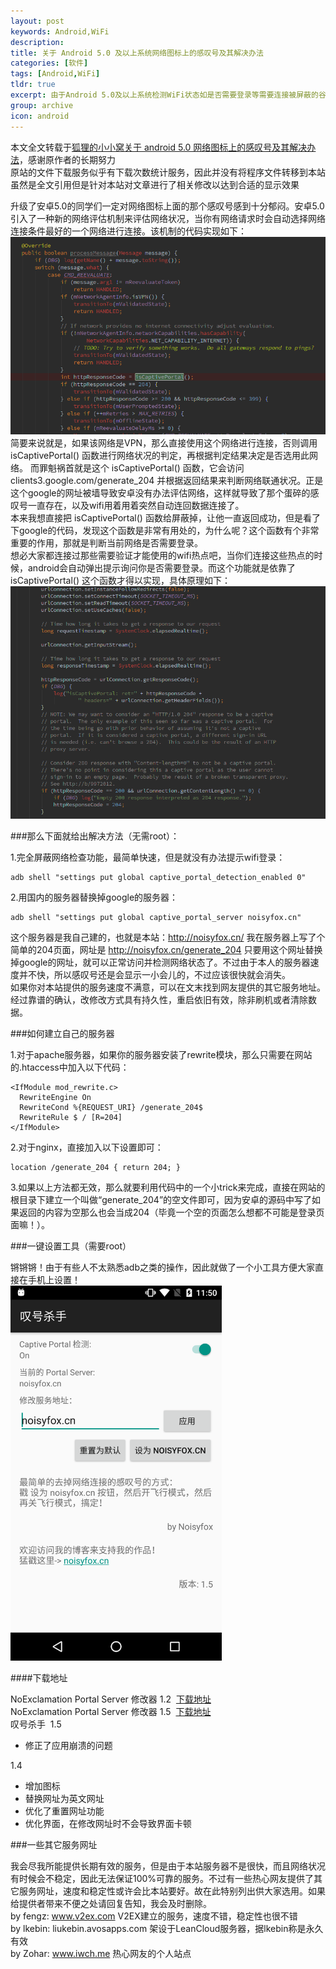 ```yaml
---
layout: post
keywords: Android,WiFi
description:
title: 关于 Android 5.0 及以上系统网络图标上的感叹号及其解决办法
categories: [软件]
tags: [Android,WiFi]
tldr: true
excerpt: 由于Android 5.0及以上系统检测WiFi状态如是否需要登录等需要连接被屏蔽的谷歌服务器，因此需要做出相应修改去除之并保证正常功能
group: archive
icon: android
---
```


本文全文转载于<a href="http://www.noisyfox.cn/">狐狸的小小窝</a><a href="http://www.noisyfox.cn/45.html">关于 android 5.0 网络图标上的感叹号及其解决办法</a>，感谢原作者的长期努力  
原站的文件下载服务似乎有下载次数统计服务，因此并没有将程序文件转移到本站  
虽然是全文引用但是针对本站对文章进行了相关修改以达到合适的显示效果  

升级了安卓5.0的同学们一定对网络图标上面的那个感叹号感到十分郁闷。安卓5.0引入了一种新的网络评估机制来评估网络状况，当你有网络请求时会自动选择网络连接条件最好的一个网络进行连接。该机制的代码实现如下：
<img src="/image/post/20151011/1.png"><i class="fa fa-spiner"></i>
简要来说就是，如果该网络是VPN，那么直接使用这个网络进行连接，否则调用 isCaptivePortal() 函数进行网络状况的判定，再根据判定结果决定是否选用此网络。 而罪魁祸首就是这个 isCaptivePortal() 函数，它会访问 clients3.google.com/generate_204 并根据返回结果来判断网络联通状况。正是这个google的网址被墙导致安卓没有办法评估网络，这样就导致了那个蛋碎的感叹号一直存在，以及wifi用着用着突然自动连回数据连接了。  
本来我想直接把 isCaptivePortal() 函数给屏蔽掉，让他一直返回成功，但是看了下google的代码，发现这个函数是非常有用处的，为什么呢？这个函数有个非常重要的作用，那就是判断当前网络是否需要登录。  
想必大家都连接过那些需要验证才能使用的wifi热点吧，当你们连接这些热点的时候，android会自动弹出提示询问你是否需要登录。而这个功能就是依靠了 isCaptivePortal() 这个函数才得以实现，具体原理如下：
<img src="/image/post/20151011/2.png"><i class="fa fa-spiner"></i>

###那么下面就给出解决方法（无需root）：

1.完全屏蔽网络检查功能，最简单快速，但是就没有办法提示wifi登录：
<pre><code>adb shell "settings put global captive_portal_detection_enabled 0"</code></pre>
2.用国内的服务器替换掉google的服务器：
<pre><code>adb shell "settings put global captive_portal_server noisyfox.cn"</code></pre>
这个服务器是我自己建的，也就是本站：http://noisyfox.cn/ 我在服务器上写了个简单的204页面，网址是 http://noisyfox.cn/generate_204 只要用这个网址替换掉google的网址，就可以正常访问并检测网络状态了。不过由于本人的服务器速度并不快，所以感叹号还是会显示一小会儿的，不过应该很快就会消失。  
如果你对本站提供的服务速度不满意，可以在文末找到网友提供的其它服务地址。  
经过靠谱的确认，改修改方式具有持久性，重启依旧有效，除非刷机或者清除数据。

###如何建立自己的服务器

1.对于apache服务器，如果你的服务器安装了rewrite模块，那么只需要在网站的.htaccess中加入以下代码：
```
<IfModule mod_rewrite.c>
  RewriteEngine On
  RewriteCond %{REQUEST_URI} /generate_204$
  RewriteRule $ / [R=204]
</IfModule>
```

2.对于nginx，直接加入以下设置即可：
<pre><code>location /generate_204 { return 204; }</code></pre>
3.如果以上方法都无效，那么就要利用代码中的一个小trick来完成，直接在网站的根目录下建立一个叫做“generate\_204”的空文件即可，因为安卓的源码中写了如果返回的内容为空那么也会当成204（毕竟一个空的页面怎么想都不可能是登录页面嘛！）。

###一键设置工具（需要root）

锵锵锵！由于有些人不太熟悉adb之类的操作，因此就做了一个小工具方便大家直接在手机上设置！  
<img src="/image/post/20151011/Screenshot_20151010-235013.png" width="337.5" height="600"><i class="fa fa-spiner"></i>  

####下载地址

NoExclamation Portal Server 修改器 1.2 &nbsp;<a title="NoExclamation Portal Server 修改器 1.2" href="http://www.noisyfox.cn/?smd_process_download=1&amp;download_id=363" data-slimstat-tracking="false" data-slimstat-callback="true" data-slimstat-type="2">下载地址</a>  
NoExclamation Portal Server 修改器 1.5 &nbsp;<a title="NoExclamation Portal Server 修改器 1.5" href="http://www.noisyfox.cn/?smd_process_download=1&amp;download_id=318" data-slimstat-tracking="false" data-slimstat-callback="true" data-slimstat-type="2">下载地址</a>  
叹号杀手 &nbsp;1.5
<ul>
<li>修正了应用崩溃的问题</li>
</ul>
1.4
<ul>
<li>增加图标</li>
<li>替换网址为英文网址</li>
<li>优化了重置网址功能</li>
<li>优化界面，在修改网址时不会导致界面卡顿</li>
</ul>

###一些其它服务网址

我会尽我所能提供长期有效的服务，但是由于本站服务器不是很快，而且网络状况有时候会不稳定，因此无法保证100%可靠的服务。不过有一些热心网友提供了其它服务网址，速度和稳定性或许会比本站要好。故在此特别列出供大家选用。如果给提供者带来不便之处请回复告知，我会及时删除。  
by fengz: www.v2ex.com V2EX建立的服务，速度不错，稳定性也很不错  
by lkebin: liukebin.avosapps.com 架设于LeanCloud服务器，据lkebin称是永久有效  
by Zohar: www.iwch.me 热心网友的个人站点  

